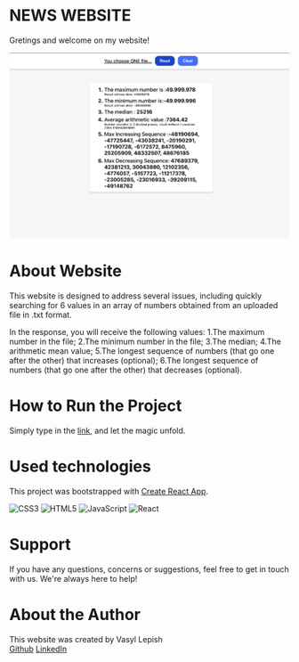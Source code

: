 # NEWS WEBSITE

Gretings and welcome on my website!

![MainPage](https://github.com/AlessioItaliano/portaone-test/blob/main/public/readMe/MainPage.png)

# About Website

This website is designed to address several issues, including quickly searching for 6 values in an array of numbers obtained from an uploaded file in .txt format.

In the response, you will receive the following values:
1.The maximum number in the file;
2.The minimum number in the file;
3.The median;
4.The arithmetic mean value;
5.The longest sequence of numbers (that go one after the other) that increases (optional);
6.The longest sequence of numbers (that go one after the other) that decreases (optional).

# How to Run the Project

Simply type in the
[link](https://github.com/AlessioItaliano/portaone-test/), and let the
magic unfold.

# Used technologies

This project was bootstrapped with
[Create React App](https://github.com/facebook/create-react-app).

![CSS3](https://img.shields.io/badge/css3-%231572B6.svg?style=for-the-badge&logo=css3&logoColor=white)
![HTML5](https://img.shields.io/badge/html5-%23E34F26.svg?style=for-the-badge&logo=html5&logoColor=white)
![JavaScript](https://img.shields.io/badge/javascript-%23323330.svg?style=for-the-badge&logo=javascript&logoColor=%23F7DF1E)
![React](https://img.shields.io/badge/react-%2320232a.svg?style=for-the-badge&logo=react&logoColor=%2361DAFB)

# Support

If you have any questions, concerns or suggestions, feel free to get in touch
with us. We're always here to help!

# About the Author

This website was created by Vasyl Lepish  
[Github](https://github.com/AlessioItaliano)
[LinkedIn](https://www.linkedin.com/in/vasyl-lepish/)
